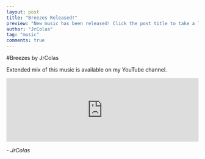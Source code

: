 ```yaml
---
layout: post
title: "Breezes Released!"
preview: "New music has been released! Click the post title to take a listen!"
author: "JrColas"
tag: "music"
comments: true
---
```



#Breezes by JrColas

<p>Extended mix of this music is available on my YouTube channel.
</p>

<p>
	<iframe width="100%" 
	height="166" 
	scrolling="no" 
	frameborder="no" 
	src="https://w.soundcloud.com/player/?url=https%3A//api.soundcloud.com/tracks/199870205&amp;
	color=ff5500&amp;
	auto_play=false&amp;hide_related=false&amp;
	show_comments=true&amp;show_user=true&amp;
	show_reposts=false">
	</iframe><br>
</p>

<p style="font-style: italic"> - JrColas</p>


